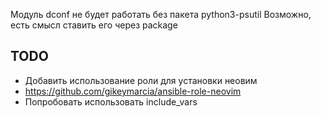 Модуль dconf не будет работать без пакета python3-psutil
Возможно, есть смысл ставить его через package

## TODO
 * Добавить использование роли для установки неовим
 * https://github.com/gikeymarcia/ansible-role-neovim
 * Попробовать использовать include\_vars
